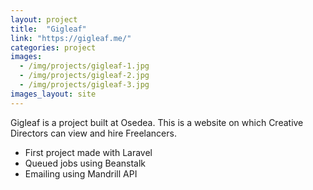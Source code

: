 ```yaml
---
layout: project
title:  "Gigleaf"
link: "https://gigleaf.me/"
categories: project
images:
  - /img/projects/gigleaf-1.jpg
  - /img/projects/gigleaf-2.jpg
  - /img/projects/gigleaf-3.jpg
images_layout: site
---
```


Gigleaf is a project built at Osedea. This is a website on which Creative Directors
can view and hire Freelancers.

 - First project made with Laravel
 - Queued jobs using Beanstalk
 - Emailing using Mandrill API

